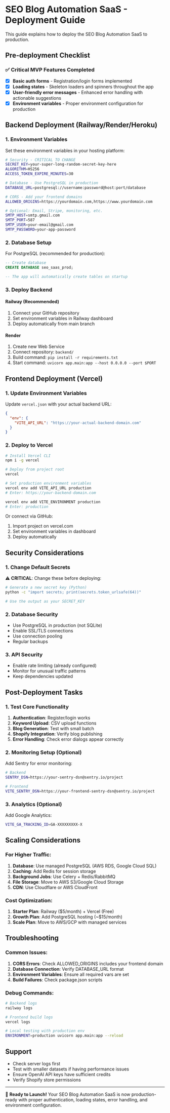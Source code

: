 # SEO Blog Automation SaaS - Deployment Guide

This guide explains how to deploy the SEO Blog Automation SaaS to production.

## Pre-deployment Checklist

### ✅ Critical MVP Features Completed
- [x] **Basic auth forms** - Registration/login forms implemented
- [x] **Loading states** - Skeleton loaders and spinners throughout the app
- [x] **User-friendly error messages** - Enhanced error handling with actionable suggestions
- [x] **Environment variables** - Proper environment configuration for production

## Backend Deployment (Railway/Render/Heroku)

### 1. Environment Variables

Set these environment variables in your hosting platform:

```bash
# Security - CRITICAL TO CHANGE
SECRET_KEY=your-super-long-random-secret-key-here
ALGORITHM=HS256
ACCESS_TOKEN_EXPIRE_MINUTES=30

# Database - Use PostgreSQL in production
DATABASE_URL=postgresql://username:password@host:port/database

# CORS - Add your frontend domains
ALLOWED_ORIGINS=https://yourdomain.com,https://www.yourdomain.com

# Optional: Email, Stripe, monitoring, etc.
SMTP_HOST=smtp.gmail.com
SMTP_PORT=587
SMTP_USER=your-email@gmail.com
SMTP_PASSWORD=your-app-password
```

### 2. Database Setup

For PostgreSQL (recommended for production):

```sql
-- Create database
CREATE DATABASE seo_saas_prod;

-- The app will automatically create tables on startup
```

### 3. Deploy Backend

#### Railway (Recommended)
1. Connect your GitHub repository
2. Set environment variables in Railway dashboard
3. Deploy automatically from main branch

#### Render
1. Create new Web Service
2. Connect repository: `backend/`
3. Build command: `pip install -r requirements.txt`
4. Start command: `uvicorn app.main:app --host 0.0.0.0 --port $PORT`

## Frontend Deployment (Vercel)

### 1. Update Environment Variables

Update `vercel.json` with your actual backend URL:

```json
{
  "env": {
    "VITE_API_URL": "https://your-actual-backend-domain.com"
  }
}
```

### 2. Deploy to Vercel

```bash
# Install Vercel CLI
npm i -g vercel

# Deploy from project root
vercel

# Set production environment variables
vercel env add VITE_API_URL production
# Enter: https://your-backend-domain.com

vercel env add VITE_ENVIRONMENT production
# Enter: production
```

Or connect via GitHub:
1. Import project on vercel.com
2. Set environment variables in dashboard
3. Deploy automatically

## Security Considerations

### 1. Change Default Secrets

⚠️ **CRITICAL**: Change these before deploying:

```bash
# Generate a new secret key (Python)
python -c "import secrets; print(secrets.token_urlsafe(64))"

# Use the output as your SECRET_KEY
```

### 2. Database Security

- Use PostgreSQL in production (not SQLite)
- Enable SSL/TLS connections
- Use connection pooling
- Regular backups

### 3. API Security

- Enable rate limiting (already configured)
- Monitor for unusual traffic patterns
- Keep dependencies updated

## Post-Deployment Tasks

### 1. Test Core Functionality

1. **Authentication**: Register/login works
2. **Keyword Upload**: CSV upload functions
3. **Blog Generation**: Test with small batch
4. **Shopify Integration**: Verify blog publishing
5. **Error Handling**: Check error dialogs appear correctly

### 2. Monitoring Setup (Optional)

Add Sentry for error monitoring:

```bash
# Backend
SENTRY_DSN=https://your-sentry-dsn@sentry.io/project

# Frontend
VITE_SENTRY_DSN=https://your-frontend-sentry-dsn@sentry.io/project
```

### 3. Analytics (Optional)

Add Google Analytics:

```bash
VITE_GA_TRACKING_ID=GA-XXXXXXXXX-X
```

## Scaling Considerations

### For Higher Traffic:

1. **Database**: Use managed PostgreSQL (AWS RDS, Google Cloud SQL)
2. **Caching**: Add Redis for session storage
3. **Background Jobs**: Use Celery + Redis/RabbitMQ
4. **File Storage**: Move to AWS S3/Google Cloud Storage
5. **CDN**: Use Cloudflare or AWS CloudFront

### Cost Optimization:

1. **Starter Plan**: Railway ($5/month) + Vercel (Free)
2. **Growth Plan**: Add PostgreSQL hosting (~$15/month)
3. **Scale Plan**: Move to AWS/GCP with managed services

## Troubleshooting

### Common Issues:

1. **CORS Errors**: Check ALLOWED_ORIGINS includes your frontend domain
2. **Database Connection**: Verify DATABASE_URL format
3. **Environment Variables**: Ensure all required vars are set
4. **Build Failures**: Check package.json scripts

### Debug Commands:

```bash
# Backend logs
railway logs

# Frontend build logs
vercel logs

# Local testing with production env
ENVIRONMENT=production uvicorn app.main:app --reload
```

## Support

- Check server logs first
- Test with smaller datasets if having performance issues
- Ensure OpenAI API keys have sufficient credits
- Verify Shopify store permissions

---

🎉 **Ready to Launch!** Your SEO Blog Automation SaaS is now production-ready with proper authentication, loading states, error handling, and environment configuration.